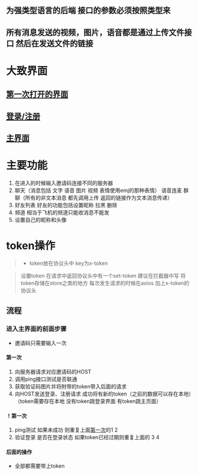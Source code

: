 ## **为强类型语言的后端 接口的参数必须按照类型来**
## 所有消息发送的视频，图片，语音都是通过上传文件接口 然后在发送文件的链接
# 大致界面
## [第一次打开的界面](1.md)

## [登录/注册](2.md)

## [主界面](3.md)

# 主要功能
1. 在进入的时候输入邀请码连接不同的服务器
2. 聊天（消息包括 文字 语音 图片 视频 表情使用emj的那种表情） 语音连麦 群聊（所有的非文本消息 都先调用上传 返回的链接作为文本消息传递）
3. 好友列表 好友的功能包括设置昵称 拉黑 删除
4. 频道 相当于飞机的频道只能收消息不能发
5. 设置自己的昵称和头像
# token操作

> * token放在协议头中 key为x-token

> 设置token 在请求中返回协议头中有一个set-token 建议在拦截器中写 将token存储在store之类的地方 每次发生请求的时候在axios 加上x-token的协议头

##  流程

### 进入主界面的前面步骤

* 邀请码只需要输入一次

#### 第一次

1. 向服务器请求对应邀请码的HOST
2. 调用ping接口测试是否联通
3. 获取验证码图片并将附带的token带入后面的请求
4. 向HOST发送登录、注册请求 成功将有新的token（之前的数据可以存在本地）（token需要存在本地 没有token跳登录界面 有token跳主页面）

#### ！第一次

1. ping测试 如果未成功 则重复上面[第一次](#第一次)的1 2
2. 验证登录 是否在登录状态 如果token已经过期则重复上面的 3 4

#### 后面的操作

* 全部都需要带上token
